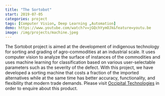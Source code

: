 ```yaml
---
title: "The Sortobot"
start: 2019-07-05
categories: project
tags: [Computer Vision, Deep Learning ,Automation]
demo: https://www.youtube.com/watch?v=jGQchYymOJk&feature=youtu.be
image: /img/projects/machine.jpeg
---
```



The Sortobot project is aimed at the development of indigenous technology for sorting and grading of agro-commodities at an industrial scale. It uses computer vision to analyze the surface of instances of the commodities and uses machine learning for classification based on various user-selectable parameters such as the severity of the defect. With this project, we have developed a sorting machine that costs a fraction of the imported alternatives while at the same time has better accuracy, functionality, and flexibility that modern trade demands. Please visit <a href="https://www.occipitaltech.com/" target="_blank" rel="noopener noreferrer">Occipital Technologies</a> in order to enquire about this product.